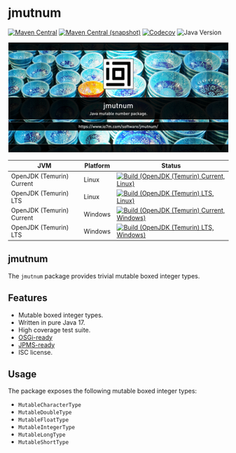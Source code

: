 jmutnum
===

[![Maven Central](https://img.shields.io/maven-central/v/com.io7m.jmutnum/com.io7m.jmutnum.svg?style=flat-square)](http://search.maven.org/#search%7Cga%7C1%7Cg%3A%22com.io7m.jmutnum%22)
[![Maven Central (snapshot)](https://img.shields.io/nexus/s/com.io7m.jmutnum/com.io7m.jmutnum?server=https%3A%2F%2Fs01.oss.sonatype.org&style=flat-square)](https://s01.oss.sonatype.org/content/repositories/snapshots/com/io7m/jmutnum/)
[![Codecov](https://img.shields.io/codecov/c/github/io7m-com/jmutnum.svg?style=flat-square)](https://codecov.io/gh/io7m-com/jmutnum)
![Java Version](https://img.shields.io/badge/17-java?label=java&color=e65cc3)

![com.io7m.jmutnum](./src/site/resources/jmutnum.jpg?raw=true)

| JVM | Platform | Status |
|-----|----------|--------|
| OpenJDK (Temurin) Current | Linux | [![Build (OpenJDK (Temurin) Current, Linux)](https://img.shields.io/github/actions/workflow/status/io7m-com/jmutnum/main.linux.temurin.current.yml)](https://www.github.com/io7m-com/jmutnum/actions?query=workflow%3Amain.linux.temurin.current)|
| OpenJDK (Temurin) LTS | Linux | [![Build (OpenJDK (Temurin) LTS, Linux)](https://img.shields.io/github/actions/workflow/status/io7m-com/jmutnum/main.linux.temurin.lts.yml)](https://www.github.com/io7m-com/jmutnum/actions?query=workflow%3Amain.linux.temurin.lts)|
| OpenJDK (Temurin) Current | Windows | [![Build (OpenJDK (Temurin) Current, Windows)](https://img.shields.io/github/actions/workflow/status/io7m-com/jmutnum/main.windows.temurin.current.yml)](https://www.github.com/io7m-com/jmutnum/actions?query=workflow%3Amain.windows.temurin.current)|
| OpenJDK (Temurin) LTS | Windows | [![Build (OpenJDK (Temurin) LTS, Windows)](https://img.shields.io/github/actions/workflow/status/io7m-com/jmutnum/main.windows.temurin.lts.yml)](https://www.github.com/io7m-com/jmutnum/actions?query=workflow%3Amain.windows.temurin.lts)|

## jmutnum

The `jmutnum` package provides trivial mutable boxed integer types.

## Features

* Mutable boxed integer types.
* Written in pure Java 17.
* High coverage test suite.
* [OSGi-ready](https://www.osgi.org/)
* [JPMS-ready](https://en.wikipedia.org/wiki/Java_Platform_Module_System)
* ISC license.

## Usage

The package exposes the following mutable boxed integer types:

* `MutableCharacterType`
* `MutableDoubleType`
* `MutableFloatType`
* `MutableIntegerType`
* `MutableLongType`
* `MutableShortType`

